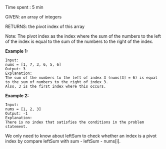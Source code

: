 Time spent : 5 min

GIVEN: an array of integers

RETURNS: the pivot index of this array

Note: The pivot index as the index where the sum of the numbers to the left of the index is equal to the sum of the numbers to the right of the index.

**Example 1:**

```
Input: 
nums = [1, 7, 3, 6, 5, 6]
Output: 3
Explanation: 
The sum of the numbers to the left of index 3 (nums[3] = 6) is equal to the sum of numbers to the right of index 3.
Also, 3 is the first index where this occurs.
```

**Example 2:**

```
Input: 
nums = [1, 2, 3]
Output: -1
Explanation: 
There is no index that satisfies the conditions in the problem statement.
```



We only need to know about leftSum to check whether an index is a pivot index by compare leftSum with sum - leftSum - nums[i].